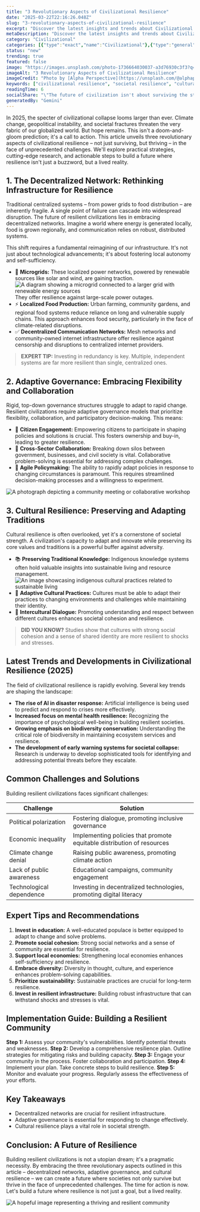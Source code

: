 ```yaml
---
title: "3 Revolutionary Aspects of Civilizational Resilience"
date: "2025-03-22T22:16:26.048Z"
slug: "3-revolutionary-aspects-of-civilizational-resilience"
excerpt: "Discover the latest insights and trends about Civilizational Resilience. This comprehensive guide covers everything you need to know about Civilizational Resilience in 2025."
metaDescription: "Discover the latest insights and trends about Civilizational Resilience. This comprehensive guide covers everything you need to know about Civilizational R..."
category: "Civilizational"
categories: [{"type":"exact","name":"Civilizational"},{"type":"general","name":"Governance"},{"type":"medium","name":"Public Health"},{"type":"specific","name":"Disaster Response"},{"type":"niche","name":"Pandemic Preparedness"}]
status: "new"
trending: true
featured: false
image: "https://images.unsplash.com/photo-1736664030037-a3d76930c3f3?q=85&w=1200&fit=max&fm=webp&auto=compress"
imageAlt: "3 Revolutionary Aspects of Civilizational Resilience"
imageCredit: "Photo by [Alpha Perspective](https://unsplash.com/@alphaperspective) on Unsplash"
keywords: ["civilizational resilience", "societal resilience", "cultural resilience", "building resilient societies", "factors affecting civilizational resilience", "how to build a resilient civilization", "civilizational collapse prevention", "resilient infrastructure", "impact of climate change on civilizational resilience", "best practices for civilizational resilience"]
readingTime: 6
socialShare: "\"The future of civilization isn't about surviving the storm; it's about dancing in the rain.  Resilience isn't just about withstanding shocks, it's about adapting and thriving.\""
generatedBy: "Gemini"
---
```




In 2025, the specter of civilizational collapse looms larger than ever.  Climate change, geopolitical instability, and societal fractures threaten the very fabric of our globalized world.  But hope remains.  This isn't a doom-and-gloom prediction; it's a call to action.  This article unveils three revolutionary aspects of civilizational resilience – not just surviving, but thriving – in the face of unprecedented challenges.  We'll explore practical strategies, cutting-edge research, and actionable steps to build a future where resilience isn't just a buzzword, but a lived reality.

## 1.  The Decentralized Network: Rethinking Infrastructure for Resilience

Traditional centralized systems – from power grids to food distribution – are inherently fragile. A single point of failure can cascade into widespread disruption. The future of resilient civilizations lies in embracing decentralized networks.  Imagine a world where energy is generated locally, food is grown regionally, and communication relies on robust, distributed systems.

This shift requires a fundamental reimagining of our infrastructure.  It's not just about technological advancements; it's about fostering local autonomy and self-sufficiency.  

* 🔑 **Microgrids:**  These localized power networks, powered by renewable sources like solar and wind, are gaining traction.  ![A diagram showing a microgrid connected to a larger grid with renewable energy sources](https://images.unsplash.com/photo-1736664030037-a3d76930c3f3?q=85&w=1200&fit=max&fm=webp&auto=compress) They offer resilience against large-scale power outages.
* ⚡ **Localized Food Production:**  Urban farming, community gardens, and regional food systems reduce reliance on long and vulnerable supply chains.  This approach enhances food security, particularly in the face of climate-related disruptions.
* ✅ **Decentralized Communication Networks:**  Mesh networks and community-owned internet infrastructure offer resilience against censorship and disruptions to centralized internet providers.

> **EXPERT TIP:** Investing in redundancy is key.  Multiple, independent systems are far more resilient than single, centralized ones.

## 2.  Adaptive Governance: Embracing Flexibility and Collaboration

Rigid, top-down governance structures struggle to adapt to rapid change.  Resilient civilizations require adaptive governance models that prioritize flexibility, collaboration, and participatory decision-making.  This means:

* 🌱 **Citizen Engagement:**  Empowering citizens to participate in shaping policies and solutions is crucial.  This fosters ownership and buy-in, leading to greater resilience.
* 🤝 **Cross-Sector Collaboration:**  Breaking down silos between government, businesses, and civil society is vital.  Collaborative problem-solving is essential for addressing complex challenges.
* 🔄 **Agile Policymaking:**  The ability to rapidly adapt policies in response to changing circumstances is paramount.  This requires streamlined decision-making processes and a willingness to experiment.

![A photograph depicting a community meeting or collaborative workshop](https://images.unsplash.com/photo-1654783862845-0ee452cbaf56?q=85&w=1200&fit=max&fm=webp&auto=compress)

## 3.  Cultural Resilience: Preserving and Adapting Traditions

Cultural resilience is often overlooked, yet it's a cornerstone of societal strength.  A civilization's capacity to adapt and innovate while preserving its core values and traditions is a powerful buffer against adversity.

* 📚 **Preserving Traditional Knowledge:**  Indigenous knowledge systems often hold valuable insights into sustainable living and resource management.  ![An image showcasing indigenous cultural practices related to sustainable living](https://images.unsplash.com/photo-1605036927639-1555563331a9?q=85&w=1200&fit=max&fm=webp&auto=compress)
* 🔄 **Adaptive Cultural Practices:**  Cultures must be able to adapt their practices to changing environments and challenges while maintaining their identity.
* 🤝 **Intercultural Dialogue:**  Promoting understanding and respect between different cultures enhances societal cohesion and resilience.

> **DID YOU KNOW?** Studies show that cultures with strong social cohesion and a sense of shared identity are more resilient to shocks and stresses.

## Latest Trends and Developments in Civilizational Resilience (2025)

The field of civilizational resilience is rapidly evolving.  Several key trends are shaping the landscape:

* **The rise of AI in disaster response:**  Artificial intelligence is being used to predict and respond to crises more effectively.
* **Increased focus on mental health resilience:**  Recognizing the importance of psychological well-being in building resilient societies.
* **Growing emphasis on biodiversity conservation:**  Understanding the critical role of biodiversity in maintaining ecosystem services and resilience.
* **The development of early warning systems for societal collapse:**  Research is underway to develop sophisticated tools for identifying and addressing potential threats before they escalate.

## Common Challenges and Solutions

Building resilient civilizations faces significant challenges:

| Challenge                     | Solution                                                                   |
|------------------------------|---------------------------------------------------------------------------|
| Political polarization        | Fostering dialogue, promoting inclusive governance                           |
| Economic inequality           | Implementing policies that promote equitable distribution of resources          |
| Climate change denial          | Raising public awareness, promoting climate action                          |
| Lack of public awareness     | Educational campaigns, community engagement                                   |
| Technological dependence     | Investing in decentralized technologies, promoting digital literacy            |

## Expert Tips and Recommendations

1. **Invest in education:**  A well-educated populace is better equipped to adapt to change and solve problems.
2. **Promote social cohesion:**  Strong social networks and a sense of community are essential for resilience.
3. **Support local economies:**  Strengthening local economies enhances self-sufficiency and resilience.
4. **Embrace diversity:**  Diversity in thought, culture, and experience enhances problem-solving capabilities.
5. **Prioritize sustainability:**  Sustainable practices are crucial for long-term resilience.
6. **Invest in resilient infrastructure:**  Building robust infrastructure that can withstand shocks and stresses is vital.

## Implementation Guide: Building a Resilient Community

**Step 1:** Assess your community's vulnerabilities.  Identify potential threats and weaknesses.
**Step 2:** Develop a comprehensive resilience plan.  Outline strategies for mitigating risks and building capacity.
**Step 3:** Engage your community in the process.  Foster collaboration and participation.
**Step 4:** Implement your plan.  Take concrete steps to build resilience.
**Step 5:** Monitor and evaluate your progress.  Regularly assess the effectiveness of your efforts.

## Key Takeaways

* Decentralized networks are crucial for resilient infrastructure.
* Adaptive governance is essential for responding to change effectively.
* Cultural resilience plays a vital role in societal strength.

## Conclusion:  A Future of Resilience

Building resilient civilizations is not a utopian dream; it's a pragmatic necessity.  By embracing the three revolutionary aspects outlined in this article – decentralized networks, adaptive governance, and cultural resilience – we can create a future where societies not only survive but thrive in the face of unprecedented challenges.  The time for action is now. Let's build a future where resilience is not just a goal, but a lived reality.

![A hopeful image representing a thriving and resilient community](https://images.unsplash.com/photo-1728320696422-74eff3ea0a21?q=85&w=1200&fit=max&fm=webp&auto=compress)

